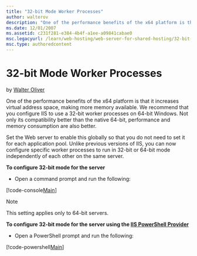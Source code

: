 ```yaml
---
title: "32-bit Mode Worker Processes"
author: walterov
description: "One of the performance benefits of the x64 platform is that it increases virtual address space, making more memory available. We recommend that you configure..."
ms.date: 12/01/2007
ms.assetid: c231f281-e384-4b4f-a1ee-a09841cabae0
msc.legacyurl: /learn/web-hosting/web-server-for-shared-hosting/32-bit-mode-worker-processes
msc.type: authoredcontent
---
```

32-bit Mode Worker Processes
====================
by [Walter Oliver](https://github.com/walterov)

One of the performance benefits of the x64 platform is that it increases virtual address space, making more memory available. We recommend that you configure IIS to use a 32-bit worker processes on 64-bit Windows. Not only its compatibility better than the native 64-bit, performance and memory consumption are also better.

Set the Web server to enable this globally so that you do not need to set it for each application pool. Unlike previous versions of IIS, you can now configure specific worker processes to run in 32-bit or 64-bit mode independently of each other on the same server.

**To configure 32-bit mode for the server**

- Open a command prompt and run the following:

[!code-console[Main](32-bit-mode-worker-processes/samples/sample1.cmd)]

> [!NOTE]
> This setting applies only to 64-bit servers.

**To configure 32-bit mode for the server using the [IIS PowerShell Provider](../../manage/powershell/installing-the-iis-powershell-snap-in.md)**

- Open a PowerShell prompt and run the following:

[!code-powershell[Main](32-bit-mode-worker-processes/samples/sample2.ps1)]
